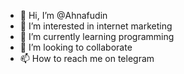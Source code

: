 - 👋 Hi, I’m @Ahnafudin
- 👀 I’m interested in internet marketing
- 🌱 I’m currently learning programming
- 💞️ I’m looking to collaborate
- 📫 How to reach me on telegram
